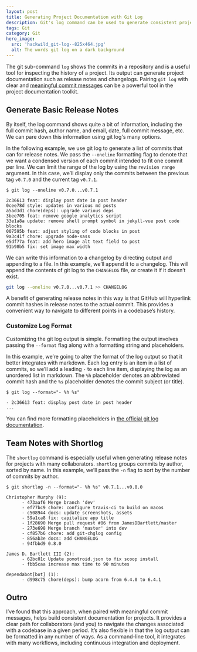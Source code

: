 ```yaml
---
layout: post
title: Generating Project Documentation with Git Log
description: Git's log command can be used to generate consistent project documentation, such as release notes and changelogs.
tags: Git
category: Git
hero_image:
  src: 'hackwild_git-log--825x464.jpg'
  alt: The words git log on a dark background
---
```


The git sub-command `log` shows the commits in a repository and is a useful tool for inspecting the history of a project. Its output can generate project documentation such as release notes and changelogs. Pairing `git log` with clear and [meaningful commit messages](article/semantic-git-commits/) can be a powerful tool in the project documentation toolkit.

## Generate Basic Release Notes

By itself, the log command shows quite a bit of information, including the full commit hash, author name, and email, date, full commit message, etc. We can pare down this information using git log's many options.

In the following example, we use git log to generate a list of commits that can for release notes. We pass the `--oneline` formatting flag to denote that we want a condensed version of each commit intended to fit one commit per line. We can limit the range of the log by using the `revision range` argument. In this case, we’ll display only the commits between the previous tag `v0.7.0` and the current tag `v0.7.1`.

```git
$ git log --oneline v0.7.0...v0.7.1

2c36613 feat: display post date in post header
0cee78d style: updates in various md posts
a5ad3d1 chore(deps): upgrade various deps
3bee705 feat: remove google analytics script
33e1a8a update: remove shell prompt symbol in jekyll-vue post code blocks
007595b feat: adjust styling of code blocks in post
9a3c41f chore: upgrade node-sass
e5df77a feat: add hero image alt text field to post
91b98b5 fix: set image max width
```

We can write this information to a changelog by directing output and appending to a file. In this example, we’ll append it to a changelog. This will append the contents of git log to the `CHANGELOG` file, or create it if it doesn’t exist.

```bash
git log --oneline v0.7.0...v0.7.1 >> CHANGELOG
```

A benefit of generating release notes in this way is that GitHub will hyperlink commit hashes in release notes to the actual commit. This provides a convenient way to navigate to different points in a codebase’s history.

### Customize Log Format

Customizing the git log output is simple. Formatting the output involves passing the `--format` flag along with a formatting string and placeholders.

In this example, we’re going to alter the format of the log output so that it better integrates with markdown. Each log entry is an item in a list of commits, so we’ll add a leading `-` to each line item, displaying the log as an unordered list in markdown. The `%h` placeholder denotes an abbreviated commit hash and the `%s` placeholder denotes the commit subject (or title).

```git
$ git log --format="- %h %s"

- 2c36613 feat: display post date in post header
...
```

You can find more formatting placeholders in [the official git log documentation](https://www.git-scm.com/docs/git-log).

## Team Notes with Shortlog

The `shortlog` command is especially useful when generating release notes for projects with many collaborators. `shortlog` groups commits by author, sorted by name. In this example, we’ll pass the `-n` flag to sort by the number of commits by author.

```git
$ git shortlog -n --format="- %h %s" v0.7.1...v0.8.0

Christopher Murphy (9):
      - 473aaf6 Merge branch 'dev'
      - ef77bc9 chore: configure travis-ci to build on macos
      - c508944 docs: update screenshots, assets
      - 59a1ca8 fix: capitalize app title
      - 1f28690 Merge pull request #86 from JamesDBartlett/master
      - 273e698 Merge branch 'master' into dev
      - cf857b6 chore: add git-chglog config
      - 856ab3e docs: add CHANGELOG
      - 94fbbd9 0.8.0

James D. Bartlett III (2):
      - 62bc01c Update pomotroid.json to fix scoop install
      - fbb5caa increase max time to 90 minutes

dependabot[bot] (1):
      - d998c75 chore(deps): bump acorn from 6.4.0 to 6.4.1
```

## Outro

I’ve found that this approach, when paired with meaningful commit messages, helps build consistent documentation for projects. It provides a clear path for collaborators (and you) to navigate the changes associated with a codebase in a given period. It’s also flexible in that the log output can be formatted in any number of ways. As a command-line tool, it integrates with many workflows, including continuous integration and deployment.
